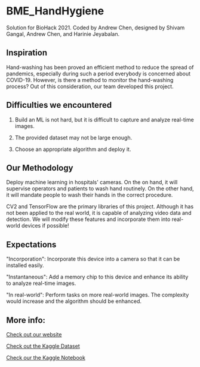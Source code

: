 # BME_HandHygiene
Solution for BioHack 2021. Coded by Andrew Chen, designed by Shivam Gangal, Andrew Chen, and Harinie Jeyabalan.


## Inspiration 
Hand-washing has been proved an efficient method to reduce the spread of pandemics, especially during such a period everybody is concerned about COVID-19. However, is there a method to monitor the hand-washing process? Out of this consideration, our team developed this project.

## Difficulties we encountered 
1. Build an ML is not hard, but it is difficult to capture and analyze real-time images.

2. The provided dataset may not be large enough.

3. Choose an appropriate algorithm and deploy it.

## Our Methodology 
Deploy machine learning in hospitals' cameras. On the on hand, it will supervise operators and patients to wash hand routinely. On the other hand, it will mandate people to wash their hands in the correct procedure.



CV2 and TensorFlow are the primary libraries of this project. Although it has not been applied to the real world, it is capable of analyzing video data and detection. We will modify these features and incorporate them into real-world devices if possible!

## Expectations 
"Incorporation": Incorporate this device into a camera so that it can be installed easily.

"Instantaneous": Add a memory chip to this device and enhance its ability to analyze real-time images. 

"In real-world": Perform tasks on more real-world images. The complexity would increase and the algorithm should be enhanced.


## More info:
[Check out our website](https://www.bmehandhygiene.com/)

[Check out the Kaggle Dataset](https://www.kaggle.com/realtimear/hand-wash-dataset)

[Check our the Kaggle Notebook](https://www.kaggle.com/zhuo47ohio/handhygiene)

